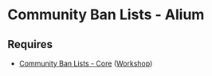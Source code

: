 # Community Ban Lists - Alium
## Requires
- [Community Ban Lists - Core](https://github.com/Pika-Software/gmod_community_ban_lists) ([Workshop](https://steamcommunity.com/sharedfiles/filedetails/?id=2878187032))
